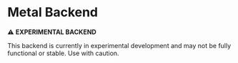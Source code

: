 # Metal Backend

⚠️ **EXPERIMENTAL BACKEND**

This backend is currently in experimental development and may not be fully functional or stable. Use with caution.
